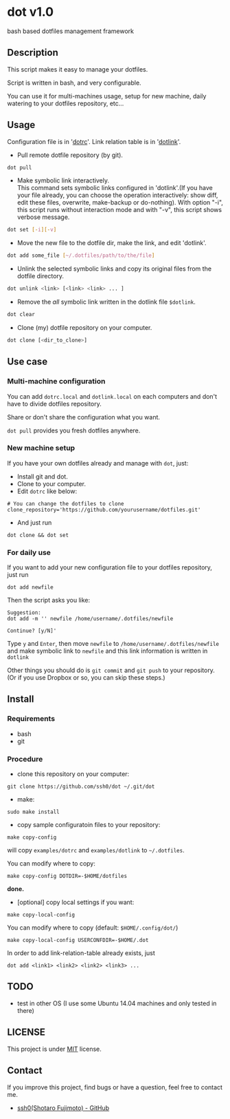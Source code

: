 # dot v1.0

bash based dotfiles management framework

## Description

This script makes it easy to manage your dotfiles.

Script is written in bash, and very configurable.

You can use it for multi-machines usage, setup for new machine, daily watering to your dotfiles repository, etc...

## Usage

Configuration file is in '[dotrc](./examples/dotrc)'.
Link relation table is in '[dotlink](./examples/dotlink)'.

* Pull remote dotfile repository (by git).  
```bash
dot pull
```

* Make symbolic link interactively.  
  This command sets symbolic links configured in 'dotlink'.(If you have your file already, you can choose the operation interactively: show diff, edit these files, overwrite, make-backup or do-nothing).  With option "-i", this script runs without interaction mode and with "-v", this script shows verbose message.
```bash
dot set [-i][-v]
```

* Move the new file to the dotfile dir, make the link, and edit 'dotlink'.  
```bash
dot add some_file [~/.dotfiles/path/to/the/file]
```

* Unlink the selected symbolic links and copy its original files from the dotfile directory.  
```bash
dot unlink <link> [<link> <link> ... ]
```

* Remove the *all* symbolic link written in the dotlink file `$dotlink`.

```bash
dot clear
```

* Clone (my) dotfile repository on your computer.  
```bash
dot clone [<dir_to_clone>]
```

## Use case

### Multi-machine configuration

You can add `dotrc.local` and `dotlink.local` on each computers and don't have to divide dotfiles repository.

Share or don't share the configuration what you want.

`dot pull` provides you fresh dotfiles anywhere.

### New machine setup

If you have your own dotfiles already and manage with `dot`, just:

* Install git and dot.
* Clone to your computer.
* Edit `dotrc` like below:  
```
# You can change the dotfiles to clone
clone_repository='https://github.com/yourusername/dotfiles.git'
```
* And just run  
```
dot clone && dot set
```

### For daily use

If you want to add your new configuration file to your dotfiles repository, just run

```
dot add newfile
```

Then the script asks you like:

```
Suggestion:
dot add -m '' newfile /home/username/.dotfiles/newfile

Continue? [y/N]'
```

Type `y` and `Enter`, then move `newfile` to `/home/username/.dotfiles/newfile` and make symbolic link to `newfile` and this link information is written in `dotlink`

Other things you should do is `git commit` and `git push` to your repository.
(Or if you use Dropbox or so, you can skip these steps.)

## Install

### Requirements

* bash
* git

### Procedure

* clone this repository on your computer:  
```
git clone https://github.com/ssh0/dot ~/.git/dot
```

* make:
```
sudo make install
```

* copy sample configuratoin files to your repository:  
```
make copy-config 
```

will copy `examples/dotrc` and `examples/dotlink` to `~/.dotfiles`.

You can modify where to copy:

```
make copy-config DOTDIR=-$HOME/dotfiles
```

**done.**

* [optional] copy local settings if you want:  
```
make copy-local-config
```

You can modify where to copy (default: `$HOME/.config/dot/`)

```
make copy-local-config USERCONFDIR=-$HOME/.dot
```

In order to add link-relation-table already exists, just

```
dot add <link1> <link2> <link2> <link3> ...
```

## TODO

* test in other OS (I use some Ubuntu 14.04 machines and only tested in there)

## LICENSE

This project is under [MIT](./LICENSE) license.

## Contact

If you improve this project, find bugs or have a question, feel free to contact me.

* [ssh0(Shotaro Fujimoto) - GitHub](https://github.com/ssh0)

